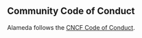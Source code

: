 ## Community Code of Conduct

Alameda follows the [CNCF Code of Conduct](https://github.com/cncf/foundation/blob/master/code-of-conduct.md).
